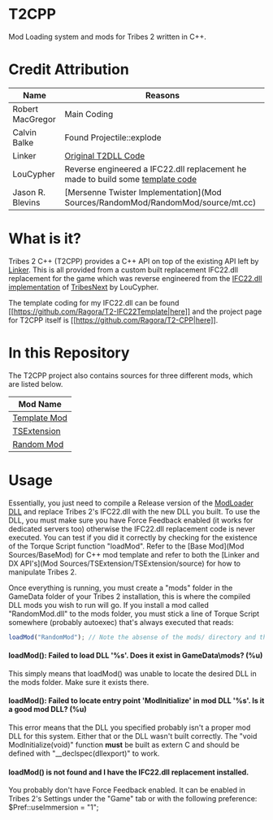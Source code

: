 T2CPP
=====

Mod Loading system and mods for Tribes 2 written in C++.


Credit Attribution
====

| Name                      | Reasons                                                                               |
| ------------------------- | ------------------------------------------------------------------------------------- |
| Robert MacGregor          | Main Coding                                                                           |
| Calvin Balke              | Found Projectile::explode                                                             |
| Linker                    | [Original T2DLL Code](http://www.the-construct.net/forums/showthread.php?t=500)       |
| LouCypher                 | Reverse engineered a IFC22.dll replacement he made to build some [template code](https://github.com/Ragora/T2-IFC22Template)        |
| Jason R. Blevins          | [Mersenne Twister Implementation](Mod Sources/RandomMod/RandomMod/source/mt.cc)       |

What is it?
====

Tribes 2 C++ (T2CPP) provides a C++ API on top of the existing API left by [Linker](http://www.the-construct.net/forums/showthread.php?t=500&highlight=Linker).
This is all provided from a custom built replacement IFC22.dll replacement for the game which was reverse engineered from the [IFC22.dll implementation](http://rdb.internectual.net/t2) of [TribesNext](http://www.tribesnext.com) by LouCypher.

The template coding for my IFC22.dll can be found [[https://github.com/Ragora/T2-IFC22Template|here]] and the project page for T2CPP itself is [[https://github.com/Ragora/T2-CPP|here]].

In this Repository
====

The T2CPP project also contains sources for three different mods, which are listed below.

|                                       Mod Name                                                     |
|----------------------------------------------------------------------------------------------------|
|       [Template Mod](https://github.com/Ragora/T2-CPP/tree/master/Mod%20Sources/BaseMod)           |
|       [TSExtension](https://github.com/Ragora/T2-CPP/tree/master/Mod%20Sources/TSExtension)        |
|       [Random Mod](https://github.com/Ragora/T2-CPP/tree/master/Mod%20Sources/RandomMod)           |

Usage
====

Essentially, you just need to compile a Release version of the [ModLoader DLL](ModLoader) and replace Tribes 2's IFC22.dll with the new DLL you built. To use the DLL, you must make sure you have Force Feedback enabled (it works for dedicated servers too) otherwise the IFC22.dll replacement code is never executed. You can test if you did it correctly by checking for the existence of the Torque Script function "loadMod". Refer to the [Base Mod](Mod Sources/BaseMod) for C++ mod template and refer to both the [Linker and DX API's](Mod Sources/TSExtension/TSExtension/source) for how to manipulate Tribes 2.

Once everything is running, you must create a "mods" folder in the GameData folder of your Tribes 2 installation, this is where the compiled DLL mods you wish to run will go. If you install a mod called "RandomMod.dll" to the mods folder, you must stick a line of Torque Script somewhere (probably autoexec) that's always executed that reads:

```javascript
loadMod("RandomMod"); // Note the absense of the mods/ directory and the .dll on the end, the code handles that
```

#### loadMod(): Failed to load DLL '%s'. Does it exist in GameData\mods? (%u)


This simply means that loadMod() was unable to locate the desired DLL in the mods folder. Make sure it exists there.


#### loadMod(): Failed to locate entry point 'ModInitialize' in mod DLL '%s'. Is it a good mod DLL? (%u)


This error means that the DLL you specified probably isn't a proper mod DLL for this system. Either that or the DLL wasn't built correctly. The "void ModInitialize(void)" function **must** be built as extern C and should be defined with "__declspec(dllexport)" to work.

#### loadMod() is not found and I have the IFC22.dll replacement installed.

You probably don't have Force Feedback enabled. It can be enabled in Tribes 2's Settings under the "Game" tab or with the following preference:
$Pref::useImmersion = "1";

